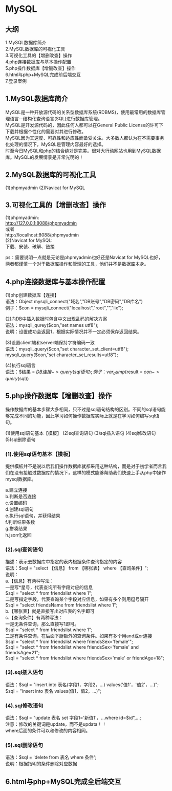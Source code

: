 # MySQL

## 大纲

1.MySQL数据库简介  
2.MySQL数据库的可视化工具  
3.可视化工具的【增删改查】操作  
4.php连接数据库与基本操作配置  
5.php操作数据库【增删改查】操作  
6.html与php+MySQL完成前后端交互  
7.登录案例  

## 1.MySQL数据库简介

MySQL是一种开放源代码的关系型数据库系统(RDBMS)，使用最常用的数据库管理语言--结构化查询语言(SQL)进行数据库管理。  
MySQL是开发源代码的，因此任何人都可以在General Public License的许可下下载并根据个性化的需要对其进行修改。  
MySQL因为其速度、可靠性和适应性而备受关注。大多数人都认为在不需要事务化处理的情况下，MySQL是管理内容最好的选择。  
时至今日MySQL和php的结合绝对是完美。很对大行动网站也用到MySQL数据库。MySQL的发展情景是非常光明的！

## 2.MySQL数据库的可视化工具

(1)phpmyadmin
(2)Navicat for MySQL

## 3.可视化工具的【增删改查】操作

(1)phpmyadmin:  
    http://127.0.0.1:8088/phpmyadmin  
或者  
    http://localhost:8088/phpmyadmin  
(2)Navicat for MySQL:  
    下载、安装、破解、链接  

ps：需要说明一点就是无论是phpmyadmin也好还是Navicat for MySQL也好，两者都谨慎一个对于数据库操作和管理的工具，他们并不是数据库本身。

## 4.php连接数据库与基本操作配置

(1)php创建数据库【连接】  
语法：Object mysqli_connect("域名","DB账号","DB密码","DB库名")  
例子：$con = mysqli_connect("localhost","root","","lix");  

(2)向DB中插入数据时包含中文出现乱码的解决方案  
语法：mysqli_qurey($con,"set names utf8");  
说明：设置成功会返回1，根据实际情况并不一定必须保存返回结果。  

(3)设置client端和server端保持字符编码一致  
语法：mysqli_query($con,"set character_set_client=utf8");  
      mysqli_query($con,"set character_set_results=utf8");  

(4)执行sql语言  
语法：$结果 = $DB连接->query(sql语句);  
例子：var_dump($result = $con->query($sql))  

## 5.php操作数据库【增删改查】操作

操作数据库的基本步骤大多相同，只不过是sql语句结构的区别。不同的sql语句能够完成不同的功能，因此学习如何操作数据库实际上就是在学习如何编写sql语句。  

(1)使用sql语句基本【模板】
(2)sql查询语句
(3)sql插入语句
(4)sql修改语句
(5)sql删除语句

### (1).使用sql语句基本【模板】

提供模板并不是说以后我们操作数据库就都采用这种结构，而是对于初学者而言我们在没有接触过数据库的情况下，这样的模式能够帮助我们快速上手从php中操作mysql数据库。  

a.建立连接  
b.判断是否连接  
c.设置编码  
d.创建sql语句  
e.执行sql语句，并获得结果  
f.判断结果条数    
g.拼凑结果  
h.json化返回  

### (2).sql查询语句

描述：表示去数据库中指定的表内根据条件查询指定的内容  
语法：$sql = "select 【信息】 from 【哪张表】 where 【查询条件】";  
说明：  
a.【信息】有两种写法：  
    一是写*星号，代表查询所有字段对应的信息  
        $sql = "select * from friendslist where 1";  
    二是写指定字段，代表查询某个字段对应信息，如果有多个则用逗号隔开  
        $sql = "select friendsName from friendslist where 1";  
b.【哪张表】就是直接写出对应表的名字即可  
c.【查询条件】有两种写法：  
    一是无条件查询，那么直接写1即可。  
        $sql = "select * from friendslist where 1";  
    二是有条件查询，在后面下厨额外的查询条件。如果有多个用and或or连接  
        $sql = "select * from friendslist where friendsSex='female'";  
        $sql = "select * from friendslist where friendsSex='female' and friendsAge=21";  
        $sql = "select * from friendslist where friendsSex='male' or friendAge=18";  

### (3).sql插入语句

语法：$sql = "insert into 表名(字段1，字段2，...) values('值1'，'值2'，...)";  
      $sql = "insert into 表名 values(值1，值2，...)";  

### (4).sql修改语句

语法：$sql = "update 表名 set 字段1='新值1'，...where id=$id",...;  
注意：修改的关键词是update，而不是updata！！  
      where后面的条件可以和修改的内容相同。  

### (5).sql删除语句

语法：$sql = 'delete from 表名 where 条件';  
说明：根据指明的条件删除对应数据  

## 6.html与php+MySQL完成全后端交互

